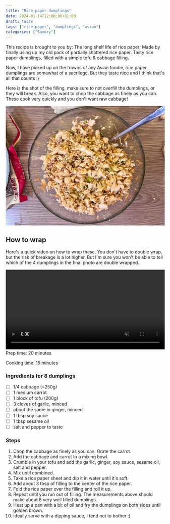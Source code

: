 ```yaml
---
title: "Rice paper dumplings"
date: 2024-01-14T12:00:00+01:00
draft: false
tags: ["rice-paper", "dumplings", "asian"]
categories: ["Savory"]
---
```


This recipe is brought to you by: The long shelf life of rice paper; Made by finally using up my old pack of partially shattered rice paper. Tasty rice paper dumplings, filled with a simple tofu & cabbage filling.

Now, I have picked up on the frowns of any Asian foodie, rice paper dumplings are somewhat of a sacrilege. But they taste nice and I think that's all that counts :)

Here is the shot of the filling, make sure to not overfill the dumplings, or they will break. Also, you want to chop the cabbage as finely as you can. These cook very quickly and you don't want raw cabbage!

![Filling](filling.png)

## How to wrap
Here's a quick video on how to wrap these. You don't have to double wrap, but the risk of breakage is a lot higher. But I'm sure you won't be able to tell which of the 4 dumplings in the final photo are double wrapped.

<video width=100% controls loop muted playsinline class="video not-full-width">
    <source src="/videos/52CC3982-2200-4E6B-8349-FDE022245C15.webm" type="video/webm">
    Your browser does not support the video tag.
</video>

<div class="recipe" id="recipe">
Prep time: 20 minutes

Cooking time: 15 minutes

### Ingredients for 8 dumplings
- [ ] 1/4 cabbage (~250g)
- [ ] 1 medium carrot
- [ ] 1 block of tofu (200g)
- [ ] 3 cloves of garlic, minced
- [ ] about the same in ginger, minced
- [ ] 1 tbsp soy sauce
- [ ] 1 tbsp sesame oil
- [ ] salt and pepper to taste

### Steps
1. Chop the cabbage as finely as you can. Grate the carrot.
2. Add the cabbage and carrot to a mixing bowl.
3. Crumble in your tofu and add the garlic, ginger, soy sauce, sesame oil, salt and pepper.
4. Mix until combined.
5. Take a rice paper sheet and dip it in water until it's soft.
6. Add about 3 tbsp of filling to the center of the rice paper.
7. Fold the rice paper over the filling and roll it up.
8. Repeat until you run out of filling. The measurements above should make about 8 very well filled dumplings.
9. Heat up a pan with a bit of oil and fry the dumplings on both sides until golden brown.
10. Ideally serve with a dipping sauce, I tend not to bother :)

</div>
